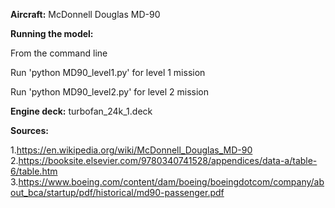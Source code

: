 **Aircraft:** McDonnell Douglas MD-90

**Running the model:**
 
From the command line 

Run 'python MD90_level1.py' for level 1 mission

Run 'python MD90_level2.py' for level 2 mission

**Engine deck:** turbofan_24k_1.deck

**Sources:**

1.https://en.wikipedia.org/wiki/McDonnell_Douglas_MD-90
2.https://booksite.elsevier.com/9780340741528/appendices/data-a/table-6/table.htm
3.https://www.boeing.com/content/dam/boeing/boeingdotcom/company/about_bca/startup/pdf/historical/md90-passenger.pdf
